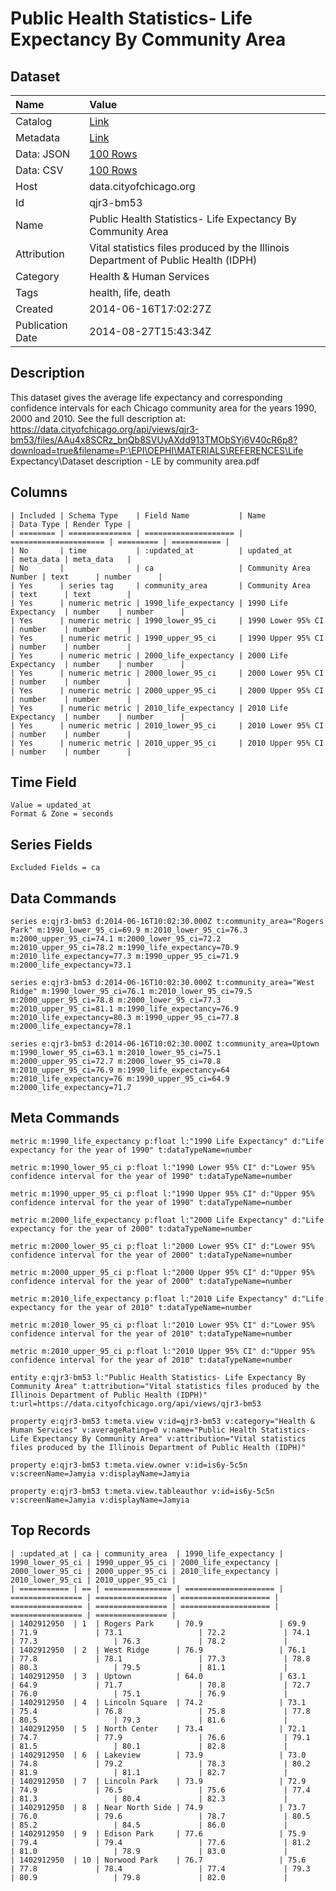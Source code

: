 # Public Health Statistics- Life Expectancy By Community Area

## Dataset

| Name | Value |
| :--- | :---- |
| Catalog | [Link](https://catalog.data.gov/dataset/public-health-statistics-life-expectancy-by-community-area-0a0c4) |
| Metadata | [Link](https://data.cityofchicago.org/api/views/qjr3-bm53) |
| Data: JSON | [100 Rows](https://data.cityofchicago.org/api/views/qjr3-bm53/rows.json?max_rows=100) |
| Data: CSV | [100 Rows](https://data.cityofchicago.org/api/views/qjr3-bm53/rows.csv?max_rows=100) |
| Host | data.cityofchicago.org |
| Id | qjr3-bm53 |
| Name | Public Health Statistics- Life Expectancy By Community Area |
| Attribution | Vital statistics files produced by the Illinois Department of Public Health (IDPH) |
| Category | Health & Human Services |
| Tags | health, life, death |
| Created | 2014-06-16T17:02:27Z |
| Publication Date | 2014-08-27T15:43:34Z |

## Description

This dataset gives the average life expectancy and corresponding confidence intervals for each Chicago community area for the years 1990, 2000 and 2010.  See the full description at: https://data.cityofchicago.org/api/views/qjr3-bm53/files/AAu4x8SCRz_bnQb8SVUyAXdd913TMObSYj6V40cR6p8?download=true&filename=P:\EPI\OEPHI\MATERIALS\REFERENCES\Life Expectancy\Dataset description - LE by community area.pdf

## Columns

```ls
| Included | Schema Type    | Field Name           | Name                  | Data Type | Render Type |
| ======== | ============== | ==================== | ===================== | ========= | =========== |
| No       | time           | :updated_at          | updated_at            | meta_data | meta_data   |
| No       |                | ca                   | Community Area Number | text      | number      |
| Yes      | series tag     | community_area       | Community Area        | text      | text        |
| Yes      | numeric metric | 1990_life_expectancy | 1990 Life Expectancy  | number    | number      |
| Yes      | numeric metric | 1990_lower_95_ci     | 1990 Lower 95% CI     | number    | number      |
| Yes      | numeric metric | 1990_upper_95_ci     | 1990 Upper 95% CI     | number    | number      |
| Yes      | numeric metric | 2000_life_expectancy | 2000 Life Expectancy  | number    | number      |
| Yes      | numeric metric | 2000_lower_95_ci     | 2000 Lower 95% CI     | number    | number      |
| Yes      | numeric metric | 2000_upper_95_ci     | 2000 Upper 95% CI     | number    | number      |
| Yes      | numeric metric | 2010_life_expectancy | 2010 Life Expectancy  | number    | number      |
| Yes      | numeric metric | 2010_lower_95_ci     | 2010 Lower 95% CI     | number    | number      |
| Yes      | numeric metric | 2010_upper_95_ci     | 2010 Upper 95% CI     | number    | number      |
```

## Time Field

```ls
Value = updated_at
Format & Zone = seconds
```

## Series Fields

```ls
Excluded Fields = ca
```

## Data Commands

```ls
series e:qjr3-bm53 d:2014-06-16T10:02:30.000Z t:community_area="Rogers Park" m:1990_lower_95_ci=69.9 m:2010_lower_95_ci=76.3 m:2000_upper_95_ci=74.1 m:2000_lower_95_ci=72.2 m:2010_upper_95_ci=78.2 m:1990_life_expectancy=70.9 m:2010_life_expectancy=77.3 m:1990_upper_95_ci=71.9 m:2000_life_expectancy=73.1

series e:qjr3-bm53 d:2014-06-16T10:02:30.000Z t:community_area="West Ridge" m:1990_lower_95_ci=76.1 m:2010_lower_95_ci=79.5 m:2000_upper_95_ci=78.8 m:2000_lower_95_ci=77.3 m:2010_upper_95_ci=81.1 m:1990_life_expectancy=76.9 m:2010_life_expectancy=80.3 m:1990_upper_95_ci=77.8 m:2000_life_expectancy=78.1

series e:qjr3-bm53 d:2014-06-16T10:02:30.000Z t:community_area=Uptown m:1990_lower_95_ci=63.1 m:2010_lower_95_ci=75.1 m:2000_upper_95_ci=72.7 m:2000_lower_95_ci=70.8 m:2010_upper_95_ci=76.9 m:1990_life_expectancy=64 m:2010_life_expectancy=76 m:1990_upper_95_ci=64.9 m:2000_life_expectancy=71.7
```

## Meta Commands

```ls
metric m:1990_life_expectancy p:float l:"1990 Life Expectancy" d:"Life expectancy for the year of 1990" t:dataTypeName=number

metric m:1990_lower_95_ci p:float l:"1990 Lower 95% CI" d:"Lower 95% confidence interval for the year of 1990" t:dataTypeName=number

metric m:1990_upper_95_ci p:float l:"1990 Upper 95% CI" d:"Upper 95% confidence interval for the year of 1990" t:dataTypeName=number

metric m:2000_life_expectancy p:float l:"2000 Life Expectancy" d:"Life expectancy for the year of 2000" t:dataTypeName=number

metric m:2000_lower_95_ci p:float l:"2000 Lower 95% CI" d:"Lower 95% confidence interval for the year of 2000" t:dataTypeName=number

metric m:2000_upper_95_ci p:float l:"2000 Upper 95% CI" d:"Upper 95% confidence interval for the year of 2000" t:dataTypeName=number

metric m:2010_life_expectancy p:float l:"2010 Life Expectancy" d:"Life expectancy for the year of 2010" t:dataTypeName=number

metric m:2010_lower_95_ci p:float l:"2010 Lower 95% CI" d:"Lower 95% confidence interval for the year of 2010" t:dataTypeName=number

metric m:2010_upper_95_ci p:float l:"2010 Upper 95% CI" d:"Upper 95% confidence interval for the year of 2010" t:dataTypeName=number

entity e:qjr3-bm53 l:"Public Health Statistics- Life Expectancy By Community Area" t:attribution="Vital statistics files produced by the Illinois Department of Public Health (IDPH)" t:url=https://data.cityofchicago.org/api/views/qjr3-bm53

property e:qjr3-bm53 t:meta.view v:id=qjr3-bm53 v:category="Health & Human Services" v:averageRating=0 v:name="Public Health Statistics- Life Expectancy By Community Area" v:attribution="Vital statistics files produced by the Illinois Department of Public Health (IDPH)"

property e:qjr3-bm53 t:meta.view.owner v:id=is6y-5c5n v:screenName=Jamyia v:displayName=Jamyia

property e:qjr3-bm53 t:meta.view.tableauthor v:id=is6y-5c5n v:screenName=Jamyia v:displayName=Jamyia
```

## Top Records

```ls
| :updated_at | ca | community_area  | 1990_life_expectancy | 1990_lower_95_ci | 1990_upper_95_ci | 2000_life_expectancy | 2000_lower_95_ci | 2000_upper_95_ci | 2010_life_expectancy | 2010_lower_95_ci | 2010_upper_95_ci | 
| =========== | == | =============== | ==================== | ================ | ================ | ==================== | ================ | ================ | ==================== | ================ | ================ | 
| 1402912950  | 1  | Rogers Park     | 70.9                 | 69.9             | 71.9             | 73.1                 | 72.2             | 74.1             | 77.3                 | 76.3             | 78.2             | 
| 1402912950  | 2  | West Ridge      | 76.9                 | 76.1             | 77.8             | 78.1                 | 77.3             | 78.8             | 80.3                 | 79.5             | 81.1             | 
| 1402912950  | 3  | Uptown          | 64.0                 | 63.1             | 64.9             | 71.7                 | 70.8             | 72.7             | 76.0                 | 75.1             | 76.9             | 
| 1402912950  | 4  | Lincoln Square  | 74.2                 | 73.1             | 75.4             | 76.8                 | 75.8             | 77.8             | 80.5                 | 79.3             | 81.6             | 
| 1402912950  | 5  | North Center    | 73.4                 | 72.1             | 74.7             | 77.9                 | 76.6             | 79.1             | 81.5                 | 80.1             | 82.8             | 
| 1402912950  | 6  | Lakeview        | 73.9                 | 73.0             | 74.8             | 79.2                 | 78.3             | 80.2             | 81.9                 | 81.1             | 82.7             | 
| 1402912950  | 7  | Lincoln Park    | 73.9                 | 72.9             | 74.9             | 76.5                 | 75.6             | 77.4             | 81.3                 | 80.4             | 82.3             | 
| 1402912950  | 8  | Near North Side | 74.9                 | 73.7             | 76.0             | 79.6                 | 78.7             | 80.5             | 85.2                 | 84.5             | 86.0             | 
| 1402912950  | 9  | Edison Park     | 77.6                 | 75.9             | 79.4             | 79.4                 | 77.6             | 81.2             | 81.0                 | 78.9             | 83.0             | 
| 1402912950  | 10 | Norwood Park    | 76.7                 | 75.6             | 77.8             | 78.4                 | 77.4             | 79.3             | 80.9                 | 79.8             | 82.0             | 
```